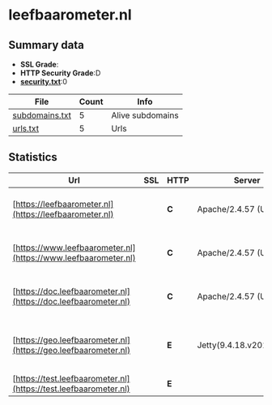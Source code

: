 

# leefbaarometer.nl
## Summary data


 - **SSL Grade**:
 - **HTTP Security Grade**:D
 - **[security.txt](https://www.digitaleoverheid.nl/nieuws/standaard-security-txt-nu-verplicht-voor-overheid/)**:0


| File       | Count | Info |
|------------|-------|------|
|[subdomains.txt](/data/leefbaarometer.nl/subdomains.txt)|5|Alive subdomains|
|[urls.txt](/data/leefbaarometer.nl/urls.txt)|5|Urls|


## Statistics


| Url | SSL | HTTP | Server | Cookie | HSTS | CORS | CTO | CSP | XFO | XXP | RP |FP| Tech |Title |
|--------|-------|-------|------|------|------|------|------|------|------|------|------|------|------|------|
|[https://leefbaarometer.nl](https://leefbaarometer.nl)| | **C**|Apache/2.4.57 (Ubuntu)|:o: |:white_check_mark: | | | | :white_check_mark: | :white_check_mark: | :white_check_mark: | |Apache HTTP Server:2.4.57 HSTS Ubuntu||
|[https://www.leefbaarometer.nl](https://www.leefbaarometer.nl)| | **C**|Apache/2.4.57 (Ubuntu)|:o: |:white_check_mark: | | | | :white_check_mark: | :white_check_mark: | :white_check_mark: | |Apache HTTP Server:2.4.57 HSTS Ubuntu||
|[https://doc.leefbaarometer.nl](https://doc.leefbaarometer.nl)| | **C**|Apache/2.4.57 (Ubuntu)|:o: |:white_check_mark: | | | | :white_check_mark: | :white_check_mark: | :white_check_mark: | |Apache HTTP Server:2.4.57 HSTS Ubuntu||
|[https://geo.leefbaarometer.nl](https://geo.leefbaarometer.nl)| | **E**|Jetty(9.4.18.v20190429)| | | | | | :white_check_mark: | | :white_check_mark: | |Google Cloud Google Cloud CDN HTTP/3 Java Jetty:9.4.18|Error 302 Found|
|[https://test.leefbaarometer.nl](https://test.leefbaarometer.nl)| | **E**|| | | | | | | | :white_check_mark: | |||


